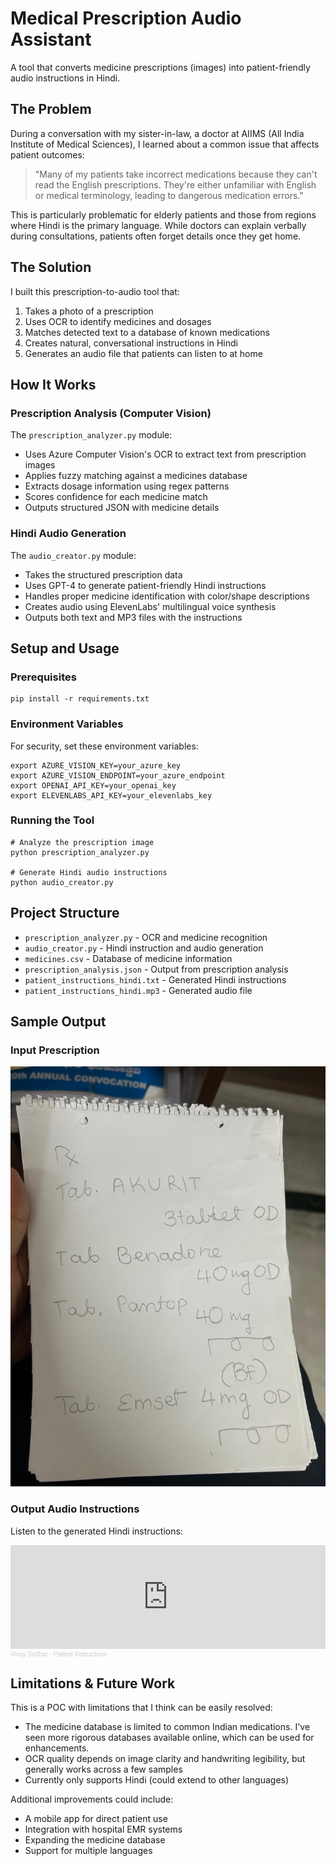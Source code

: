 # Medical Prescription Audio Assistant

A tool that converts medicine prescriptions (images) into patient-friendly audio instructions in Hindi.

## The Problem

During a conversation with my sister-in-law, a doctor at AIIMS (All India Institute of Medical Sciences), I learned about a common issue that affects patient outcomes:

> "Many of my patients take incorrect medications because they can't read the English prescriptions. They're either unfamiliar with English or medical terminology, leading to dangerous medication errors."

This is particularly problematic for elderly patients and those from regions where Hindi is the primary language. While doctors can explain verbally during consultations, patients often forget details once they get home.

## The Solution

I built this prescription-to-audio tool that:

1. Takes a photo of a prescription
2. Uses OCR to identify medicines and dosages
3. Matches detected text to a database of known medications
4. Creates natural, conversational instructions in Hindi
5. Generates an audio file that patients can listen to at home

## How It Works

### Prescription Analysis (Computer Vision)

The `prescription_analyzer.py` module:
- Uses Azure Computer Vision's OCR to extract text from prescription images
- Applies fuzzy matching against a medicines database
- Extracts dosage information using regex patterns
- Scores confidence for each medicine match
- Outputs structured JSON with medicine details

### Hindi Audio Generation

The `audio_creator.py` module:
- Takes the structured prescription data
- Uses GPT-4 to generate patient-friendly Hindi instructions
- Handles proper medicine identification with color/shape descriptions
- Creates audio using ElevenLabs' multilingual voice synthesis
- Outputs both text and MP3 files with the instructions

## Setup and Usage

### Prerequisites

```
pip install -r requirements.txt
```

### Environment Variables

For security, set these environment variables:
```
export AZURE_VISION_KEY=your_azure_key
export AZURE_VISION_ENDPOINT=your_azure_endpoint
export OPENAI_API_KEY=your_openai_key
export ELEVENLABS_API_KEY=your_elevenlabs_key
```

### Running the Tool

```
# Analyze the prescription image
python prescription_analyzer.py

# Generate Hindi audio instructions
python audio_creator.py
```

## Project Structure

- `prescription_analyzer.py` - OCR and medicine recognition
- `audio_creator.py` - Hindi instruction and audio generation
- `medicines.csv` - Database of medicine information
- `prescription_analysis.json` - Output from prescription analysis
- `patient_instructions_hindi.txt` - Generated Hindi instructions
- `patient_instructions_hindi.mp3` - Generated audio file

## Sample Output

### Input Prescription
![Sample Prescription](Prescription5.jpeg)

### Output Audio Instructions
Listen to the generated Hindi instructions:

<iframe width="100%" height="166" scrolling="no" frameborder="no" allow="autoplay" src="https://w.soundcloud.com/player/?url=https%3A//api.soundcloud.com/tracks/2079307648&color=%23ff5500&auto_play=false&hide_related=false&show_comments=true&show_user=true&show_reposts=false&show_teaser=true"></iframe><div style="font-size: 10px; color: #cccccc;line-break: anywhere;word-break: normal;overflow: hidden;white-space: nowrap;text-overflow: ellipsis; font-family: Interstate,Lucida Grande,Lucida Sans Unicode,Lucida Sans,Garuda,Verdana,Tahoma,sans-serif;font-weight: 100;"><a href="https://soundcloud.com/vinay-sridhar-747490211" title="Vinay Sridhar" target="_blank" style="color: #cccccc; text-decoration: none;">Vinay Sridhar</a> · <a href="https://soundcloud.com/vinay-sridhar-747490211/patient-instructions" title="Patient Instructions" target="_blank" style="color: #cccccc; text-decoration: none;">Patient Instructions</a></div>

## Limitations & Future Work

This is a POC with limitations that I think can be easily resolved:
- The medicine database is limited to common Indian medications. I've seen more rigorous databases available online, which can be used for enhancements.
- OCR quality depends on image clarity and handwriting legibility, but generally works across a few samples
- Currently only supports Hindi (could extend to other languages)

Additional improvements could include:
- A mobile app for direct patient use
- Integration with hospital EMR systems
- Expanding the medicine database
- Support for multiple languages